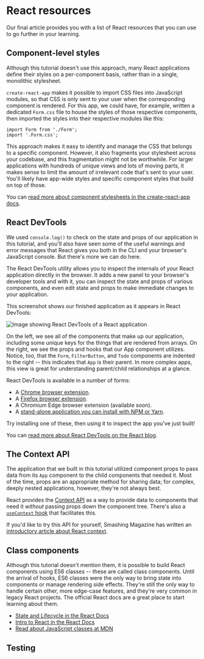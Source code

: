 # React resources

Our final article provides you with a list of React resources that you can use to go further in your learning.

## Component-level styles

Although this tutorial doesn't use this approach, many React applications define their styles on a per-component basis, rather than in a single, monolithic stylesheet.

`create-react-app` makes it possible to import CSS files into JavaScript modules, so that CSS is only sent to your user when the corresponding component is rendered. For this app, we could have, for example, written a dedicated `Form.css` file to house the styles of those respective components, then imported the styles into their respective modules like this:
```
import Form from './Form';
import '.Form.css';
```
This approach makes it easy to identify and manage the CSS that belongs to a specific component. However, it also fragments your stylesheet across your codebase, and this fragmentation might not be worthwhile. For larger applications with hundreds of unique views and lots of moving parts, it makes sense to limit the amount of irrelevant code that's sent to your user. You'll likely have app-wide styles and specific component styles that build on top of those.

You can [read more about component stylesheets in the create-react-app docs](https://create-react-app.dev/docs/adding-a-stylesheet/).

## React DevTools

We used `console.log()` to check on the state and props of our application in this tutorial, and you'll also have seen some of the useful warnings and error messages that React gives you both in the CLI and your browser's JavaScript console. But there's more we can do here.

The React DevTools utility allows you to inspect the internals of your React application directly in the browser. It adds a new panel to your browser's developer tools and with it, you can inspect the state and props of various components, and even edit state and props to make immediate changes to your application.

This screenshot shows our finished application as it appears in React DevTools:

![Image showing React DevTools of a React application](https://developer.mozilla.org/en-US/docs/Learn/Tools_and_testing/Client-side_JavaScript_frameworks/React_resources/react-devtools.png)

On the left, we see all of the components that make up our application, including some unique keys for the things that are rendered from arrays. On the right, we see the props and hooks that our App component utilizes. Notice, too, that the `Form`, `FilterButton`, and `Todo` components are indented to the right -- this indicates that `App` is their parent. In more complex apps, this view is great for understanding parent/child relationships at a glance.

React DevTools is available in a number of forms:

* A [Chrome browser extension](https://chrome.google.com/webstore/detail/react-developer-tools/fmkadmapgofadopljbjfkapdkoienihi?hl=en).
* A [Firefox browser extension](https://addons.mozilla.org/en-US/firefox/addon/react-devtools/).
* A Chromium Edge browser extension (available soon).
* A [stand-alone application you can install with NPM or Yarn](https://www.npmjs.com/package/react-devtools).

Try installing one of these, then using it to inspect the app you've just built!

You can [read more about React DevTools on the React blog](https://reactjs.org/blog/2019/08/15/new-react-devtools.html).

## The Context API

The application that we built in this tutorial utilized component props to pass data from its `App` component to the child components that needed it. Most of the time, props are an appropriate method for sharing data; for complex, deeply nested applications, however, they're not always best.

React provides the [Context API](https://reactjs.org/docs/context.html) as a way to provide data to components that need it *without* passing props down the component tree. There's also a [`useContext` hook](https://reactjs.org/docs/hooks-reference.html#usecontext) that facilitates this.

If you'd like to try this API for yourself, Smashing Magazine has written an [introductory article about React context](https://www.smashingmagazine.com/2020/01/introduction-react-context-api/).

## Class components

Although this tutorial doesn't mention them, it is possible to build React components using ES6 classes -- these are called class components. Until the arrival of hooks, ES6 classes were the only way to bring state into components or manage rendering side effects. They're still the only way to handle certain other, more edge-case features, and they're very common in legacy React projects. The official React docs are a great place to start learning about them.

* [State and Lifecycle in the React Docs](https://reactjs.org/docs/state-and-lifecycle.html)
* [Intro to React in the React Docs](https://reactjs.org/tutorial/tutorial.html)
* [Read about JavaScript classes at MDN](https://developer.mozilla.org/en-US/docs/Web/JavaScript/Reference/Classes)

## Testing